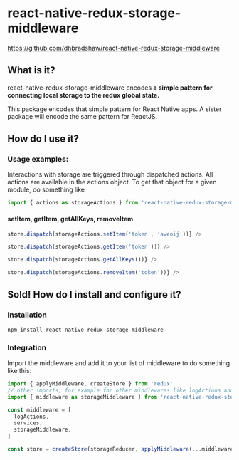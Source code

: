# react-native-redux-storage-middleware

https://github.com/dhbradshaw/react-native-redux-storage-middleware

## What is it?
react-native-redux-storage-middleware encodes **a simple pattern for connecting local storage to the redux global state.**

This package encodes that simple pattern for React Native apps.  A sister package will encode the same pattern for ReactJS.

## How do I use it?
### Usage examples:
Interactions with storage are triggered through dispatched actions.
All actions are available in the actions object.  To get that object for a given module, do something like
```javascript
import { actions as storageActions } from 'react-native-redux-storage-middleware'
```

#### setItem, getItem, getAllKeys, removeItem
```javascript
store.dispatch(storageActions.setItem('token', 'aweoij'))} />
```
```javascript
store.dispatch(storageActions.getItem('token'))} />
```
```javascript
store.dispatch(storageActions.getAllKeys())} />
```
```javascript
store.dispatch(storageActions.removeItem('token'))} />
```

## Sold!  How do I install and configure it?
### Installation

```
npm install react-native-redux-storage-middleware
```
### Integration
Import the middleware and add it to your list of middleware to do something like this:

```javascript
import { applyMiddleware, createStore } from 'redux'
// other imports, for example for other middlewares like logActions and service middleware
import { middleware as storageMiddleware } from 'react-native-redux-storage-middleware'

const middleware = [
  logActions,
  services,
  storageMiddleware,
]

const store = createStore(storageReducer, applyMiddleware(...middleware))

```



